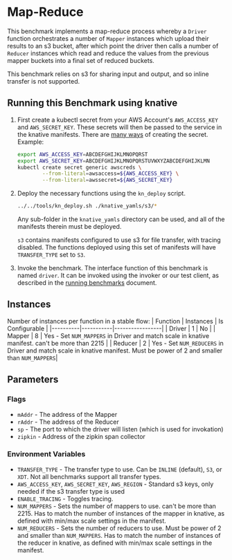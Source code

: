 # Map-Reduce

This benchmark implements a map-reduce process whereby a `Driver` function orchestrates
a number of `Mapper` instances which upload their results to an s3 bucket, after which point the
driver then calls a number of `Reducer` instances which read and reduce the values from the
previous mapper buckets into a final set of reduced buckets.

This benchmark relies on s3 for sharing input and output, and so inline transfer is not supported.

## Running this Benchmark using knative

1. First create a kubectl secret from your AWS Account's `AWS_ACCESS_KEY` and `AWS_SECRET_KEY`.
    These secrets will then be passed to the service in the knative manifests.
    There are [many ways](https://medium.com/avmconsulting-blog/secrets-management-in-kubernetes-378cbf8171d0) of creating the secret.
    Example:
    ```bash               
    export AWS_ACCESS_KEY=ABCDEFGHIJKLMNOPQRST
    export AWS_SECRET_KEY=ABCDEFGHIJKLMNOPQRSTUVWXYZABCDEFGHIJKLMN
    kubectl create secret generic awscreds \
			--from-literal=awsaccess=${AWS_ACCESS_KEY} \
			--from-literal=awssecret=${AWS_SECRET_KEY}
    ```

2. Deploy the necessary functions using the `kn_deploy` script.
    ```bash
    ../../tools/kn_deploy.sh ./knative_yamls/s3/*
    ```
    Any sub-folder in the `knative_yamls` directory can be used, and all of the manifests therein
    must be deployed.

    `s3` contains manifests configured to use s3 for file transfer, with tracing disabled. The
    functions deployed using this set of manifests will have `TRANSFER_TYPE` set to `S3`.


3. Invoke the benchmark. The interface function of this benchmark is named `driver`. It can be
    invoked using the invoker or our test client, as described in the
    [running benchmarks](/docs/running_benchmarks.md) document.

## Instances
Number of instances per function in a stable flow:
| Function | Instances | Is Configurable |
|----------|-----------|-----------------|
| Driver | 1 | No |
| Mapper | 8 | Yes - Set `NUM_MAPPERS` in Driver and match scale in knative manifest. can't be more than 2215 |
| Reducer | 2 | Yes - Set `NUM_REDUCERS` in Driver and match scale in knative manifest. Must be power of 2 and smaller than `NUM_MAPPERS`|

## Parameters

### Flags

- `mAddr` - The address of the Mapper
- `rAddr` - The address of the Reducer
- `sp` - The port to which the driver will listen (which is used for invokation)
- `zipkin` - Address of the zipkin span collector

### Environment Variables

- `TRANSFER_TYPE` - The transfer type to use. Can be `INLINE` (default), `S3`, or `XDT`. Not
all benchmarks support all transfer types.
- `AWS_ACCESS_KEY`, `AWS_SECRET_KEY`, `AWS_REGION` - Standard s3 keys, only needed if the s3
transfer type is used
- `ENABLE_TRACING` - Toggles tracing.
- `NUM_MAPPERS` - Sets the number of mappers to use. can't be more than 2215. Has to match the
number of instances of the mapper in knative, as defined with min/max scale settings in the manifest.
- `NUM_REDUCERS` - Sets the number of reducers to use. Must be power of 2 and smaller than
`NUM_MAPPERS`. Has to match the number of instances of the reducer in knative, as defined with
min/max scale settings in the manifest.
